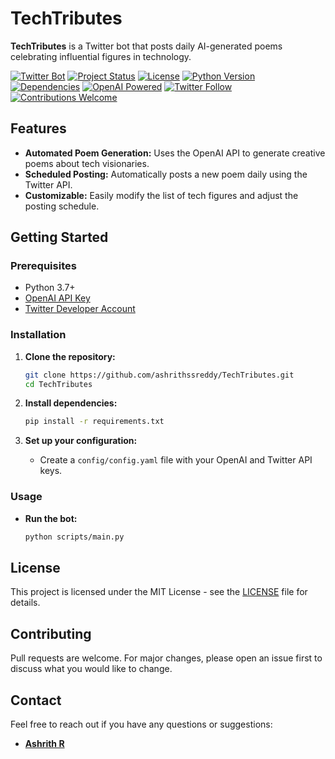 # TechTributes

**TechTributes** is a Twitter bot that posts daily AI-generated poems celebrating influential figures in technology.

[![Twitter Bot](https://img.shields.io/badge/Twitter%20Bot-Live-blue)](https://twitter.com/TechTributes)
[![Project Status](https://img.shields.io/badge/Project%20Status-In%20Progress-green)](https://github.com/ashrithssreddy/TechTributes)
[![License](https://img.shields.io/badge/License-MIT-blue.svg)](https://opensource.org/licenses/MIT)
[![Python Version](https://img.shields.io/badge/Python-3.7%2B-blue)](https://www.python.org/downloads/)
[![Dependencies](https://img.shields.io/badge/dependencies-up%20to%20date-brightgreen)](https://github.com/ashrithssreddy/TechTributes)
[![OpenAI Powered](https://img.shields.io/badge/OpenAI-Powered-blue)](https://openai.com/)
[![Twitter Follow](https://img.shields.io/twitter/follow/TechTributes?style=social)](https://twitter.com/TechTributes)
[![Contributions Welcome](https://img.shields.io/badge/contributions-welcome-brightgreen.svg?style=flat)](https://github.com/ashrithssreddy/TechTributes/issues)


## Features

- **Automated Poem Generation:** Uses the OpenAI API to generate creative poems about tech visionaries.
- **Scheduled Posting:** Automatically posts a new poem daily using the Twitter API.
- **Customizable:** Easily modify the list of tech figures and adjust the posting schedule.

## Getting Started

### Prerequisites

- Python 3.7+
- [OpenAI API Key](https://beta.openai.com/signup/)
- [Twitter Developer Account](https://developer.twitter.com/en/apply-for-access)

### Installation

1. **Clone the repository:**
    ```bash
    git clone https://github.com/ashrithssreddy/TechTributes.git
    cd TechTributes
    ```

2. **Install dependencies:**
    ```bash
    pip install -r requirements.txt
    ```

3. **Set up your configuration:**
   - Create a `config/config.yaml` file with your OpenAI and Twitter API keys.

### Usage

- **Run the bot:**
    ```bash
    python scripts/main.py
    ```

## License

This project is licensed under the MIT License - see the [LICENSE](LICENSE) file for details.

## Contributing

Pull requests are welcome. For major changes, please open an issue first to discuss what you would like to change.

## Contact

Feel free to reach out if you have any questions or suggestions:
- **[Ashrith R](https://www.linkedin.com/in/ashrithssreddy/)**

